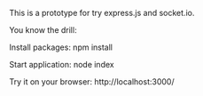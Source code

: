 This is a prototype for try express.js and socket.io.


You know the drill:

Install packages:
npm install

Start application:
node index

Try it on your browser:
http://localhost:3000/
